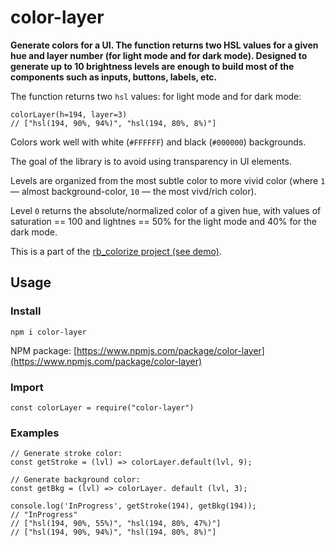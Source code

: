 # color-layer

**Generate colors for a UI. The function returns two HSL values for a given hue and layer number (for light mode and for dark mode). Designed to generate up to 10 brightness levels are enough to build most of the components such as inputs, buttons, labels, etc.**

The function returns two `hsl` values: for light mode and for dark mode:

```
colorLayer(h=194, layer=3)
// ["hsl(194, 90%, 94%)", "hsl(194, 80%, 8%)"]
```

Colors work well with white (`#FFFFFF`) and black (`#000000`) backgrounds.

The goal of the library is to avoid using transparency in UI elements.

Levels are organized from the most subtle color to more vivid color (where `1` — almost background-color, `10` — the most vivd/rich color).

Level `0` returns the absolute/normalized color of a given hue, with values of saturation == 100 and lightnes == 50% for the light mode and 40% for the dark mode.

This is a part of the [rb_colorize project (see demo)](http://rockbee.com/colorize).

## Usage

### Install

```
npm i color-layer
```

NPM package: [https://www.npmjs.com/package/color-layer](https://www.npmjs.com/package/color-layer)

### Import

```
const colorLayer = require("color-layer")
```
### Examples

```
// Generate stroke color:
const getStroke = (lvl) => colorLayer.default(lvl, 9);

// Generate background color:
const getBkg = (lvl) => colorLayer. default (lvl, 3);

console.log('InProgress', getStroke(194), getBkg(194));
// "InProgress"
// ["hsl(194, 90%, 55%)", "hsl(194, 80%, 47%)"]
// ["hsl(194, 90%, 94%)", "hsl(194, 80%, 8%)"]


```


<!-- ## Layers

## Default (normalized) color -->

<!-- change version in package.json -->
<!-- npm publish -->

<!-- https://www.npmjs.com/package/color-layer -->